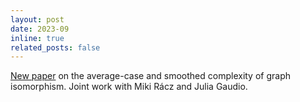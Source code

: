 ```yaml
---
layout: post
date: 2023-09
inline: true
related_posts: false
---
```


[New paper](https://arxiv.org/abs/2211.16454) on the average-case and smoothed complexity of graph isomorphism. Joint work with Miki Rácz and Julia Gaudio.